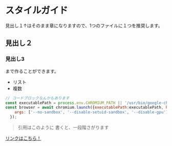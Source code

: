 # スタイルガイド

見出し１↑はそのまま章になりますので、1つのファイルに１つを推奨します。

## 見出し２

### 見出し3

まで作ることができます。

- リスト
- 複数

```javascript
// コードブロックなんかもあります
const executablePath = process.env.CHROMIUM_PATH || '/usr/bin/google-chrome';
const browser = await chromium.launch({executablePath:executablePath, headless: true,
    args: ['--no-sandbox', '--disable-setuid-sandbox', '--disable-gpu']
  });
```

> 引用はこのように
> 書くと、一段階さがります

[リンクはこちら！](https://flightbooks.pub/)


